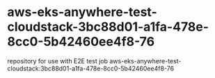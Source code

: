 # aws-eks-anywhere-test-cloudstack-3bc88d01-a1fa-478e-8cc0-5b42460ee4f8-76
repository for use with E2E test job aws-eks-anywhere-test-cloudstack:3bc88d01-a1fa-478e-8cc0-5b42460ee4f8-76

